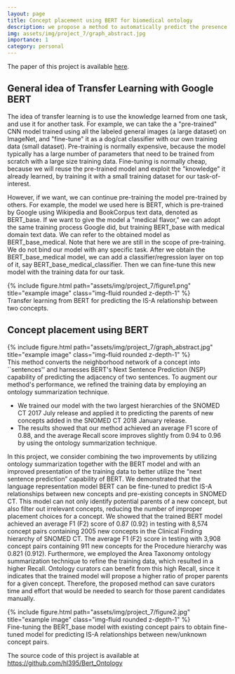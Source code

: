 ```yaml
---
layout: page
title: Concept placement using BERT for biomedical ontology
description: we propose a method to automatically predict the presence of IS-A relationships between a new concept and pre-existing concepts based on the language representation model BERT.
img: assets/img/project_7/graph_abstract.jpg
importance: 1
category: personal
---
```


The paper of this project is available <a href="https://www.sciencedirect.com/science/article/pii/S1532046420302355">here</a>.

## General idea of Transfer Learning with Google BERT

The idea of transfer learning is to use the knowledge learned from one task, and use it for another task. For example, we can take the a "pre-trained" CNN model trained using all the labeled general images (a large dataset) on ImageNet, and "fine-tune" it as a dog/cat classifier with our own training data (small dataset).
Pre-training is normally expensive, because the model typically has a large number of parameters that need to be trained from scratch with a large size training data. Fine-tuning is normally cheap, because we will reuse the pre-trained model and exploit the "knowledge" it already learned, by training it with a small training dataset for our task-of-interest.

However, if we want, we can continue pre-training the model pre-trained by others. For example, the model we used here is BERT, which is pre-trained by Google using Wikipedia and BookCorpus text data, denoted as BERT_base. If we want to give the model a "medical flavor," we can adopt the same training process Google did, but training BERT_base with medical domain text data. We can refer to the obtained model as BERT_base_medical.
Note that here we are still in the scope of pre-training. We do not bind our model with any specific task. After we obtain the BERT_base_medical model, we can add a classifier/regression layer on top of it, say BERT_base_medical_classifier. Then we can fine-tune this new model with the training data for our task.

<div class="row">
    <div class="col-sm mt-3 mt-md-0">
        {% include figure.html path="assets/img/project_7/figure1.png" title="example image" class="img-fluid rounded z-depth-1" %}
    </div>
</div>
<div class="caption">
Transfer learning from BERT for predicting the IS-A relationship between two concepts.
</div>

## Concept placement using BERT

<div class="row">
    <div class="col-sm mt-3 mt-md-0">
        {% include figure.html path="assets/img/project_7/graph_abstract.jpg" title="example image" class="img-fluid rounded z-depth-1" %}
    </div>
</div>
<div class="caption">
This method converts the neighborhood network of a concept into ``sentences'' and harnesses BERT's Next Sentence Prediction (NSP) capability of predicting the adjacency of two sentences. To
augment our method's performance, we refined the training data by employing an ontology summarization technique. 
<ul>
    <li> We trained our model with the two largest hierarchies of the SNOMED CT 2017 July release and applied it to predicting the parents of new concepts added in the SNOMED CT 2018 January release. </li> 
    <li> The results showed that our method achieved an average F1 score of 0.88, and the average Recall score improves slightly from 0.94 to 0.96 by using the ontology summarization technique. </li>
</ul>
</div>

In this project, we consider combining the two improvements by utilizing ontology summarization together with the BERT model and with an improved presentation of the training data to better utilize the “next sentence prediction” capability of BERT.
We demonstrated that the language representation model BERT can be fine-tuned to predict IS-A relationships between new concepts and pre-existing concepts in SNOMED CT. This model can not only identify potential parents of a new concept, but also filter out irrelevant concepts, reducing the number of improper placement choices for a concept. We showed that the trained BERT model achieved an average F1 (F2) score of 0.87 (0.92) in testing with 8,574 concept pairs containing 2005 new concepts in the Clinical Finding hierarchy of SNOMED CT. The average F1 (F2) score in testing with 3,908 concept pairs containing 911 new concepts for the Procedure hierarchy was 0.821 (0.912). Furthermore, we employed the Area Taxonomy ontology summarization technique to refine the training data, which resulted in a higher Recall. Ontology curators can benefit from this high Recall, since it indicates that the trained model will propose a higher ratio of proper parents for a given concept. Therefore, the proposed method can save curators time and effort that would be needed to search for those parent candidates manually.
<div class="row">
    <div class="col-sm mt-3 mt-md-0">
        {% include figure.html path="assets/img/project_7/figure2.jpg" title="example image" class="img-fluid rounded z-depth-1" %}
    </div>
</div>
<div class="caption">
Fine-tuning the BERT_base model with existing concept pairs to obtain fine-tuned model for predicting IS-A relationships between new/unknown concept pairs.
</div>

The source code of this project is available at
https://github.com/hl395/Bert_Ontology

